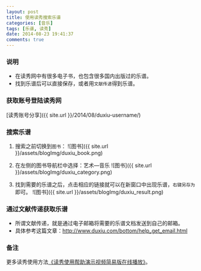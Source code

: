 ```yaml
---
layout: post
title: 使用读秀搜索乐谱
categories: [音乐]
tags: [乐谱, 读秀]
date: 2014-08-23 19:41:37
comments: true
---
```


### 说明
* 在读秀网中有很多电子书，也包含很多国内出版过的乐谱。
* 找到乐谱后可以直接保存，或者用`文献传递`得到乐谱。

### 获取账号登陆读秀网
[读秀账号分享]({{ site.url }}/2014/08/duxiu-username/)
<!--more-->

### 搜索乐谱
1. 搜索之前切换到`图书`：
![图书]({{ site.url }}/assets/blogImg/duxiu_book.png)

2. 在左侧的图书导航栏中选择：艺术—音乐
![图书]({{ site.url }}/assets/blogImg/duxiu_category.png)

3. 找到需要的乐谱之后，点击相应的链接就可以在新窗口中出现乐谱，`右键另存为`即可。
![图书]({{ site.url }}/assets/blogImg/duxiu_result.png)

### 通过文献传递获取乐谱
* 所谓文献传递，就是通过电子邮箱将需要的乐谱文档发送到自己的邮箱。
* 具体参考这篇文章：<http://www.duxiu.com/bottom/help_get_email.html>

### 备注
更多读秀使用方法[《读秀使用帮助演示视频简易版在线播放》](http://www.duxiu.com/bottom/help_download.html)。

